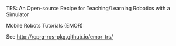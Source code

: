 TRS: An Open-source Recipe for Teaching/Learning Robotics with a Simulator

Mobile Robots Tutorials (EMOR)

See http://rcprg-ros-pkg.github.io/emor_trs/


